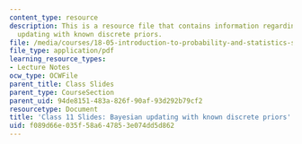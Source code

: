 ```yaml
---
content_type: resource
description: This is a resource file that contains information regarding bayesian
  updating with known discrete priors.
file: /media/courses/18-05-introduction-to-probability-and-statistics-spring-2014/f089d66e035f58a647853e074dd5d862_MIT18_05S14_class11slides.pdf
file_type: application/pdf
learning_resource_types:
- Lecture Notes
ocw_type: OCWFile
parent_title: Class Slides
parent_type: CourseSection
parent_uid: 94de8151-483a-826f-90af-93d292b79cf2
resourcetype: Document
title: 'Class 11 Slides: Bayesian updating with known discrete priors'
uid: f089d66e-035f-58a6-4785-3e074dd5d862
---
```

